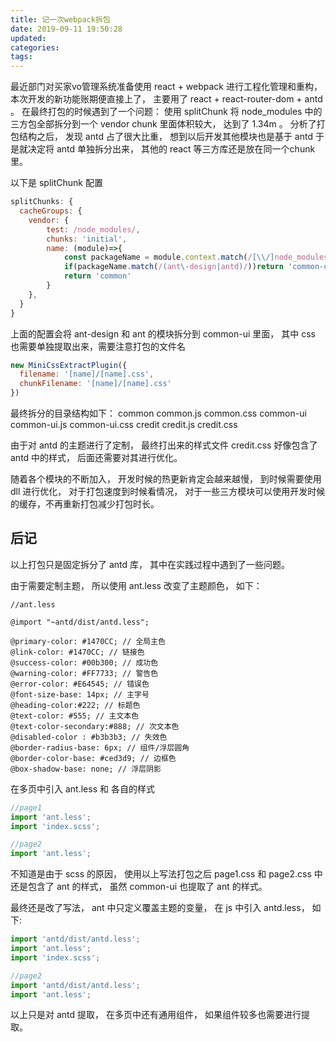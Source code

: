 ```yaml
---
title: 记一次webpack拆包
date: 2019-09-11 19:50:28
updated:
categories:
tags:
---
```


最近部门对买家vo管理系统准备使用 react + webpack 进行工程化管理和重构， 本次开发的新功能账期便直接上了， 主要用了 react + react-router-dom + antd 。
在最终打包的时候遇到了一个问题： 使用 splitChunk 将 node_modules 中的三方包全部拆分到一个 vendor chunk 里面体积较大， 达到了 1.34m 。
分析了打包结构之后， 发现 antd 占了很大比重， 想到以后开发其他模块也是基于 antd 于是就决定将 antd 单独拆分出来， 其他的 react 等三方库还是放在同一个chunk里。

以下是 splitChunk 配置
```js
splitChunks: {
  cacheGroups: {
    vendor: {
        test: /node_modules/,
        chunks: 'initial',
        name: (module)=>{
            const packageName = module.context.match(/[\\/]node_modules[\\/](.*?)([\\/]|$)/)[1];
            if(packageName.match(/(ant\-design|antd)/))return 'common-ui'
            return 'common'
        }
    },
  }
}
```

上面的配置会将 ant-design 和 ant 的模块拆分到 common-ui 里面， 其中 css 也需要单独提取出来，需要注意打包的文件名
```js
new MiniCssExtractPlugin({
  filename: '[name]/[name].css',
  chunkFilename: '[name]/[name].css'
})
```
最终拆分的目录结构如下：
common common.js common.css
common-ui common-ui.js common-ui.css
credit credit.js credit.css

由于对 antd 的主题进行了定制， 最终打出来的样式文件 credit.css 好像包含了 antd 中的样式， 后面还需要对其进行优化。

随着各个模块的不断加入， 开发时候的热更新肯定会越来越慢， 到时候需要使用 dll 进行优化， 对于打包速度到时候看情况， 对于一些三方模块可以使用开发时候的缓存，不再重新打包减少打包时长。

## 后记

以上打包只是固定拆分了 antd 库， 其中在实践过程中遇到了一些问题。

由于需要定制主题， 所以使用 ant.less 改变了主题颜色， 如下：
```
//ant.less

@import "~antd/dist/antd.less";

@primary-color: #1470CC; // 全局主色
@link-color: #1470CC; // 链接色
@success-color: #00b300; // 成功色
@warning-color: #FF7733; // 警告色
@error-color: #E64545; // 错误色
@font-size-base: 14px; // 主字号
@heading-color:#222; // 标题色
@text-color: #555; // 主文本色
@text-color-secondary:#888; // 次文本色
@disabled-color : #b3b3b3; // 失效色
@border-radius-base: 6px; // 组件/浮层圆角
@border-color-base: #ced3d9; // 边框色
@box-shadow-base: none; // 浮层阴影
```

在多页中引入 ant.less 和 各自的样式
```js
//page1
import 'ant.less';
import 'index.scss';

//page2
import 'ant.less';
```

不知道是由于 scss 的原因， 使用以上写法打包之后 page1.css 和 page2.css 中还是包含了 ant 的样式， 虽然 common-ui 也提取了 ant 的样式。

最终还是改了写法， ant 中只定义覆盖主题的变量， 在 js 中引入 antd.less， 如下:
```js
import 'antd/dist/antd.less';
import 'ant.less';
import 'index.scss';

//page2
import 'antd/dist/antd.less';
import 'ant.less';
```
以上只是对 antd 提取， 在多页中还有通用组件， 如果组件较多也需要进行提取。
